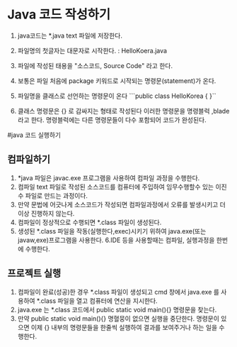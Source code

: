 # Java 코드 작성하기 
1. java코드는 *.java text 파일에 저장한다.

2. 파일명의 첫글자는 대문자로 시작한다. : HelloKoera.java

3. 파일에 작성된 태용을 "소스코드, Source Code" 라고 한다.

4. 보통은 파일 처음에 package 키워드로 시작되는 명령문(statement)가 온다.

5. 파일명을 클래스로 선언하는 명령문이 온다
```public class HelloKorea {  }``
6. 클래스 명령문은 {} 로 감싸지는 형태로 작성된다
이러한 명령문을 명령블럭 ,blade 라고 한다.
명령블럭에는 다른 명령문들이 다수 포함되어 코드가 완성된다.

#java 코드 실행하기

## 컴파일하기
1. *java 파일은 javac.exe 프로그램을 사용하여 컴파일 과정을 수행한다.
2. 컴파일 text 파일로 작성된 소스코드를 컴퓨터에 주입하여 임무수행할수 있는 이진수 파일로 만드는 과정이다.
3. 만약 문법에 어긋나게 소스코드가 작성되면 컴파일과정에서 오류를 발생시키고 더 이상 진행하지 않는다.
4. 컴파일이 정상적으로 수행되면 *.class 파일이 생성된다.
5. 생성된 *.class 파일을 작동(실행한다,exec)시키기 위하여 java.exe(또는 javaw,exe)프로그램을 사용한다.
6.IDE 등을 사용할때는 컴파일, 실행과정을 한번에 수행한다.


## 프로젝트 실행
1. 컴파일이 완료(성공)한 경우 *.class 파일이 생성되고 cmd 창에서 java.exe 를 사용하여 *.class 파일을 열고 컴퓨터에 연산을 지시한다.
2. java.exe 는 *.class 코드에서 public static void main(){} 명령문을 찾는다.
3. 만약 public static void main(){} 명혈뭉이 없으면 실행을 중단한다.
명령문이 있으면 이제 {} 내부의 명령문들을 한줄씩 실행하여 결과를 보여주거나 하는 일을 수행한다.